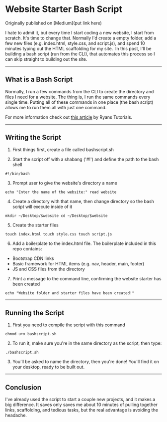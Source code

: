 # Website Starter Bash Script

Originally published on [Medium](put link here)

I hate to admit it, but every time I start coding a new website, I start from scratch. It's time to change that.
Normally I'd create a empty folder, add a few new files (e.g. index.html, style.css, and script.js), and spend 10 minutes typing out the HTML scaffolding for my site. 
In this post, I'll be building a bash script (run from the CLI), that automates this process so I can skip straight to building out the site.

---

## What is a Bash Script

Normally, I run a few commands from the CLI to create the directory and files I need for a website. The thing is, I run the same commands every single time. Putting all of these commands in one place (the bash script) allows me to run them all with just one command. 

For more information check out [this article](https://ryanstutorials.net/bash-scripting-tutorial/bash-script.php) by Ryans Tutorials.

---

## Writing the Script

1. First things first, create a file called bashscript.sh


2. Start the script off with a shabang ('#!') and define the path to the bash shell

`#!/bin/bash`


3. Prompt user to give the website's directory a name

`echo "Enter the name of the website:"
read website`


4. Create a directory with that name, then change directory so the bash script will execute inside of it

`mkdir ~/Desktop/$website
cd ~/Desktop/$website`


5. Create the starter files

`touch index.html
touch style.css
touch script.js`


6. Add a boilerplate to the index.html file. The boilerplate included in this repo contains:
 - Bootstrap CDN links
 - Basic framework for HTML items (e.g. nav, header, main, footer)
 - JS and CSS files from the directory
 
 
7. Print a message to the command line, confirming the website starter has been created

`echo "Website folder and starter files have been created!"`

---

## Running the Script

1. First you need to compile the script with this command

`chmod u+x bashscript.sh`


2. To run it, make sure you're in the same directory as the script, then type:

`./bashscript.sh`


3. You'll be asked to name the directory, then you're done! You'll find it on your desktop, ready to be built out.

---

## Conclusion

I've already used the script to start a couple new projects, and it makes a big difference. It saves only saves me about 10 minutes of pulling together links, scaffolding, and tedious tasks, but the real advantage is avoiding the headache. 
